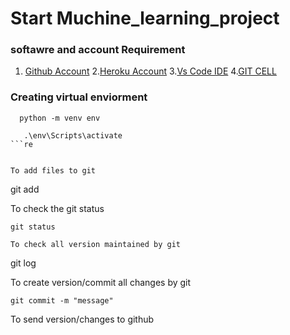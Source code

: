 # Start Muchine_learning_project


### softawre and account Requirement

1. [Github Account](https://desktop.github.com/)
2.[Heroku Account](https://www.heroku.com/)
3.[Vs Code IDE](https://code.visualstudio.com/download)
4.[GIT CELL](https://git-giscm.com/downloads)


### Creating virtual enviorment
```
  python -m venv env
```
```
   .\env\Scripts\activate
```re


To add files to git
```
   git add <filename>

To check the git status
```
git status

To check all version maintained by git
```
git log

To create version/commit all changes by git
```
git commit -m "message"
```
To send version/changes to github
``` git push origin main





